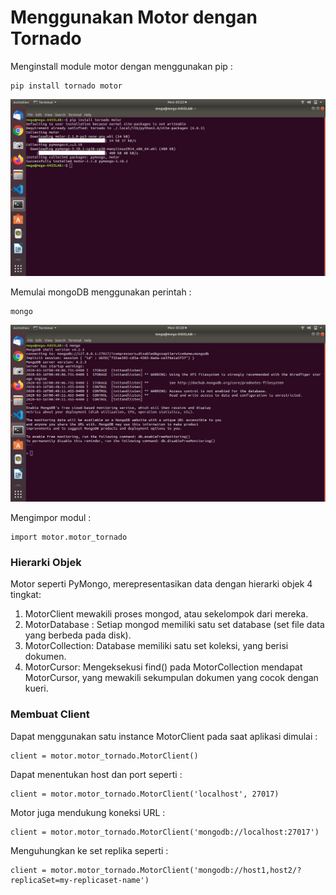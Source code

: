 # Menggunakan Motor dengan Tornado

Menginstall module motor dengan menggunakan pip :

    pip install tornado motor

![0301](https://github.com/MegaOktavian/rhymes/blob/master/gambar%20naive/03-01/latihan/latihan%205/Screenshot%20from%202020-03-16%2005-23-50.png)

Memulai mongoDB menggunakan perintah :

    mongo

![0301](https://github.com/MegaOktavian/rhymes/blob/master/gambar%20naive/03-01/latihan/latihan%205/Screenshot%20from%202020-03-16%2005-28-59.png)

Mengimpor modul :

    import motor.motor_tornado

### Hierarki Objek

Motor seperti PyMongo, merepresentasikan data dengan hierarki objek 4 tingkat:
1. MotorClient mewakili proses mongod, atau sekelompok dari mereka.
2. MotorDatabase : Setiap mongod memiliki satu set database (set file data yang berbeda pada disk).
3. MotorCollection: Database memiliki satu set koleksi, yang berisi dokumen.
4. MotorCursor: Mengeksekusi find() pada MotorCollection mendapat MotorCursor, yang mewakili sekumpulan dokumen yang cocok dengan kueri.

### Membuat Client

Dapat menggunakan satu instance MotorClient pada saat aplikasi dimulai :

    client = motor.motor_tornado.MotorClient()

Dapat menentukan host dan port seperti :

    client = motor.motor_tornado.MotorClient('localhost', 27017)

Motor juga mendukung koneksi URL :

    client = motor.motor_tornado.MotorClient('mongodb://localhost:27017')

Menguhungkan ke set replika seperti :

    client = motor.motor_tornado.MotorClient('mongodb://host1,host2/?replicaSet=my-replicaset-name')

